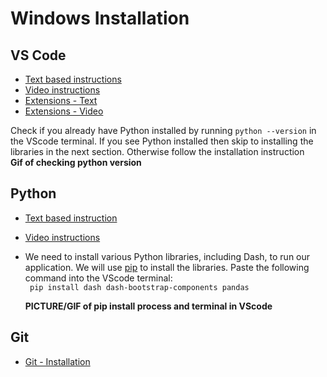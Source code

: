 # Windows Installation

## VS Code
- [Text based instructions](https://code.visualstudio.com/docs/setup/windows)
- [Video instructions](https://code.visualstudio.com/docs/getstarted/introvideos)
- [Extensions - Text](https://code.visualstudio.com/docs/languages/python)
- [Extensions - Video](https://www.youtube.com/watch?v=Z3i04RoI9Fk)

Check if you already have Python installed by running ```python --version``` in the VScode terminal.  If you see Python installed then skip to installing the libraries in the next section.  Otherwise follow the installation instruction\
**Gif of checking python version**

## Python
- [Text based instruction](https://www.python.org/downloads/)
- [Video instructions](https://www.youtube.com/watch?v=Kn1HF3oD19c)
- We need to install various Python libraries, including Dash, to run our application.  We will use [pip](https://code.visualstudio.com/docs/getstarted/introvideos) to install the libraries. Paste the following command into the VScode terminal:\
``` pip install dash dash-bootstrap-components pandas```
  
  **PICTURE/GIF of pip install process and terminal in VScode**

## Git
- [Git - Installation](https://git-scm.com/book/en/v2/Getting-Started-Installing-Git)

